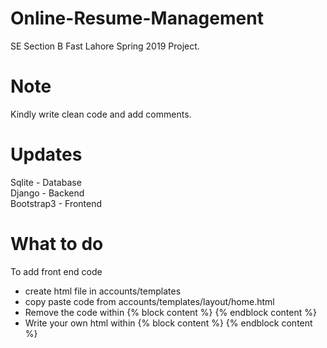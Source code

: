 # Online-Resume-Management
SE Section B Fast Lahore Spring 2019 Project.
# Note
Kindly write clean code and add comments.
# Updates
Sqlite - Database<br>
Django - Backend<br>
Bootstrap3 - Frontend<br>

# What to do 
To add front end code

-  create html file in accounts/templates
-  copy paste code from accounts/templates/layout/home.html
-  Remove the code within {% block content %} {% endblock content %}
-  Write your own html within {% block content %} {% endblock content %}
